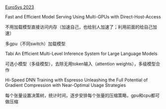 [EuroSys 2023](https://2023.eurosys.org/program.html#program)



Fast and Efficient Model Serving Using Multi-GPUs  with Direct-Host-Access

不用加载模型直接访问内存（加速自己，也给别人加速了；利用前面的给自己加速）

多gpu（不同switch）加载模型

Tabi An Efficient Multi-Level Inference System for Large Language Models

可选小模型（多级模型），去除无用token输入（attention weights），多级模型合作

Hi-Speed DNN Training with Espresso Unleashing the Full Potential of Gradient Compression with Near-Optimal Usage Strategies

每个张量设置决策树，统计时间，逐步安排每个张量的压缩策略，gpu和cpu都可做压缩